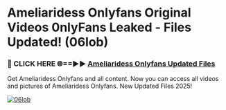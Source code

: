 # Ameliaridess Onlyfans Original Videos 0nlyFans Leaked - Files Updated! (06lob)

<h3>🔴 CLICK HERE 🌐==►► <a href="https://tinyurl.com/ehrbuxhb" rel="nofollow">Ameliaridess Onlyfans Updated Files</a></h3>

Get Ameliaridess Onlyfans and all content. Now you can access all videos and pictures of Ameliaridess Onlyfans. New Updated Files 2025!

[![06lob](https://i.imgur.com/lVYEuWS.gif)](https://tinyurl.com/ehrbuxhb)
